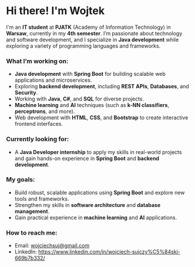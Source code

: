 # Hi there! I'm Wojtek 

I'm an **IT student** at **PJATK** (Academy of Information Technology) in **Warsaw**, currently in my **4th semester**. I’m passionate about technology and software development, and I specialize in **Java development** while exploring a variety of programming languages and frameworks. 

### What I’m working on:
- **Java development** with **Spring Boot** for building scalable web applications and microservices.
- Exploring **backend development**, including **REST APIs**, **Databases**, and **Security**.
- Working with **Java**, **C#**, and **SQL** for diverse projects.
- **Machine learning** and **AI** techniques (such as **k-NN classifiers**, **perceptrons**, and more).
- Web development with **HTML**, **CSS**, and **Bootstrap** to create interactive frontend interfaces.

### Currently looking for:
- A **Java Developer internship** to apply my skills in real-world projects and gain hands-on experience in **Spring Boot** and **backend development**.

###  My goals:
- Build robust, scalable applications using **Spring Boot** and explore new tools and frameworks.
- Strengthen my skills in **software architecture** and **database management**.
- Gain practical experience in **machine learning** and **AI** applications.

### How to reach me:
- Email: wojciechsuj@gmail.com
- LinkedIn: https://www.linkedin.com/in/wojciech-sujczy%C5%84ski-669b7b332/

